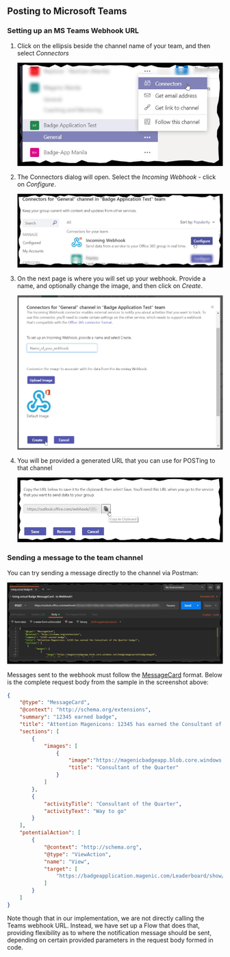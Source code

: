 ## Posting to Microsoft Teams

### Setting up an MS Teams Webhook URL

1. Click on the ellipsis beside the channel name of your team, and then select _Connectors_  

   ![Channel connectors option][channelConnectorsOption]

2. The Connectors dialog will open. Select the _Incoming Webhook_ - click on _Configure_.

   ![Channel connectors][channelConnectors]

3. On the next page is where you will set up your webhook. Provide a name, and optionally change the image, and then click on _Create_.

   ![Set up webhook][setUpWebhook]

4. You will be provided a generated URL that you can use for POSTing to that channel

   ![Webhook generated URL][webhookGeneratedUrl]

### Sending a message to the team channel

You can try sending a message directly to the channel via Postman:

![Send to Teams via Postman][sendToTeamsViaPostman]

Messages sent to the webhook must follow the [MessageCard][messageCard] format. Below is the complete request body from the sample in the screenshot above:  
```json
{
    "@type": "MessageCard",
    "@context": "http://schema.org/extensions",
    "summary": "12345 earned badge",
    "title": "Attention Magenicons: 12345 has earned the Consultant of the Quarter badge!",
    "sections": [
        {
            "images": [
                {
                    "image":"https://magenicbadgeapp.blob.core.windows.net/badgeimagesprod/badgeimage8",
                    "title": "Consultant of the Quarter"
                }
            ]
        },
        {
            "activityTitle": "Consultant of the Quarter",
            "activityText": "Way to go"
        }
    ],
    "potentialAction": [
        {
            "@context": "http://schema.org",
            "@type": "ViewAction",
            "name": "View",
            "target": [
                "https://badgeapplication.magenic.com/Leaderboard/show/RockyL"
            ]
        }
    ]
}
```

Note though that in our implementation, we are not directly calling the Teams webhook URL. Instead, we have set up a Flow that does that, providing flexibility as to where the notification message should be sent, depending on certain provided parameters in the request body formed in code.

[channelConnectorsOption]: files/channel_connectors_option.jpg
[channelConnectors]: files/channel_connectors.jpg
[setUpWebhook]: files/set_up_webhook.png
[webhookGeneratedUrl]: files/webhook_generated_url.jpg
[messageCard]: https://docs.microsoft.com/en-us/outlook/actionable-messages/actionable-messages-via-connectors
[sendToTeamsViaPostman]: files/send_to_teams_via_postman.jpg